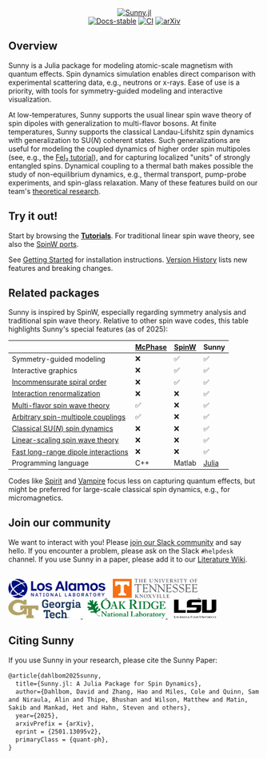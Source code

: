 <div align="center">
    <a href="https://github.com/SunnySuite/Sunny.jl/">
        <picture>
            <source media="(prefers-color-scheme: dark)" srcset="https://raw.githubusercontent.com/SunnySuite/Sunny.jl/main/assets/sunny_logo-dark.svg">
            <img src="https://raw.githubusercontent.com/SunnySuite/Sunny.jl/main/assets/sunny_logo.svg" alt="Sunny.jl" width="350px">
        </picture>
    </a>
    <br>
    <a href="https://sunnysuite.github.io/Sunny.jl/stable"><img src="https://img.shields.io/badge/docs-stable-blue.svg" alt="Docs-stable"></a>
    <a href="https://github.com/SunnySuite/Sunny.jl/actions/workflows/CI.yml?query=branch%3Amain"><img src="https://github.com/SunnySuite/Sunny.jl/actions/workflows/CI.yml/badge.svg?branch=main" alt="CI"></a>
    <a href="https://arxiv.org/abs/2501.13095"><img src="https://img.shields.io/badge/arXiv-2501.1309v2-b31b1b.svg" alt="arXiv"></a>
</div>

## Overview

Sunny is a Julia package for modeling atomic-scale magnetism with quantum effects. Spin dynamics simulation enables direct comparison with experimental scattering data, e.g., neutrons or x-rays. Ease of use is a priority, with tools for symmetry-guided modeling and interactive visualization.

At low-temperatures, Sunny supports the usual linear spin wave theory of spin dipoles with generalization to multi-flavor bosons. At finite temperatures, Sunny supports the classical Landau-Lifshitz spin dynamics with generalization to SU(_N_) coherent states. Such generalizations are useful for modeling the coupled dynamics of higher order spin multipoles (see, e.g., the [FeI₂ tutorial](https://sunnysuite.github.io/Sunny.jl/stable/examples/03_LSWT_SU3_FeI2.html)), and for capturing localized "units" of strongly entangled spins. Dynamical coupling to a thermal bath makes possible the study of non-equilibrium dynamics, e.g., thermal transport, pump-probe experiments, and spin-glass relaxation. Many of these features build on our team's [theoretical research](https://sunnysuite.github.io/Sunny.jl/stable/why.html#Advanced-theory-made-accessible).

## Try it out!

Start by browsing the **[Tutorials](https://sunnysuite.github.io/Sunny.jl/stable/examples/01_LSWT_CoRh2O4)**. For traditional linear spin wave theory, see also the [SpinW ports](https://sunnysuite.github.io/Sunny.jl/stable/examples/spinw/SW01_FM_Heseinberg_chain.html).

See [Getting Started](https://github.com/SunnySuite/Sunny.jl/wiki/Getting-started-with-Julia) for installation instructions. [Version History](https://sunnysuite.github.io/Sunny.jl/dev/versions) lists new features and breaking changes.

## Related packages

Sunny is inspired by SpinW, especially regarding symmetry analysis and traditional spin wave theory. Relative to other spin wave codes, this table highlights Sunny's special features (as of 2025):

| | [McPhase](https://github.com/mducle/mcphase) | [SpinW](https://github.com/SpinW/spinw) | Sunny |
| -- | -- | -- | -- |
| Symmetry-guided modeling | ❌ | ✅ | ✅ |
| Interactive graphics | ❌ | ✅ | ✅ |
| [Incommensurate spiral order](https://sunnysuite.github.io/Sunny.jl/stable/examples/spinw/SW15_Ba3NbFe3Si2O14.html) | ❌ | ✅ | ✅ |
| [Interaction renormalization](https://sunnysuite.github.io/Sunny.jl/stable/renormalization.html) | ❌ | ❌ | ✅ |
| [Multi-flavor spin wave theory](https://sunnysuite.github.io/Sunny.jl/stable/examples/03_LSWT_SU3_FeI2.html) | ✅ | ❌ | ✅ |
| [Arbitrary spin-multipole couplings](https://sunnysuite.github.io/Sunny.jl/stable/library.html#Sunny.set_pair_coupling!) | ✅ | ❌ | ✅ |
| [Classical SU(_N_) spin dynamics](https://sunnysuite.github.io/Sunny.jl/stable/examples/04_GSD_FeI2.html) | ❌ | ❌ | ✅ |
| [Linear-scaling spin wave theory](https://sunnysuite.github.io/Sunny.jl/stable/examples/09_Disorder_KPM.html) | ❌ | ❌ | ✅ |
| [Fast long-range dipole interactions](https://sunnysuite.github.io/Sunny.jl/stable/examples/07_Dipole_Dipole.html) | ❌ | ❌ | ✅ |
| Programming language | C++ | Matlab | [Julia](https://julialang.org/) |

Codes like [Spirit](https://github.com/spirit-code/spirit) and [Vampire](https://vampire.york.ac.uk/) focus less on capturing quantum effects, but might be preferred for large-scale classical spin dynamics, e.g., for micromagnetics.

## Join our community

We want to interact with you! Please [join our Slack community](https://join.slack.com/t/sunny-users/shared_invite/zt-1otxwwko6-LzPtp7Fazkjx2XEqfgKqtA) and say hello. If you encounter a problem, please ask on the Slack `#helpdesk` channel. If you use Sunny in a paper, please add it to our [Literature Wiki](https://github.com/SunnySuite/Sunny.jl/wiki/Sunny-literature).

<br>
<div>
    <a href="https://www.lanl.gov">
    <picture>
        <source media="(prefers-color-scheme: dark)" srcset="assets/lanl-dark.svg">
        <img src="assets/lanl-light.svg" alt="LANL" height="38px">
    </picture>
    </a> &nbsp;&nbsp;
    <a href="https://www.utk.edu">
    <picture>
        <source media="(prefers-color-scheme: dark)" srcset="assets/utk-dark.svg">
        <img src="assets/utk-light.svg" alt="UTK" height="38px">
    </picture>
    </a> &nbsp;&nbsp;
    <a href="https://www.gatech.edu">
    <picture>
        <source media="(prefers-color-scheme: dark)" srcset="assets/gatech-dark.svg">
        <img src="assets/gatech-light.svg" alt="GATech" height="38px">
    </picture>
    </a> &nbsp;
    <a href="https://www.ornl.gov/">
    <picture>
        <source media="(prefers-color-scheme: dark)" srcset="assets/ornl-dark.svg">
        <img src="assets/ornl-light.svg" alt="ORNL" height="38px">
    </picture>
    </a> &nbsp;&nbsp;
    <a href="https://www.lsu.edu/">
    <picture>
        <source media="(prefers-color-scheme: dark)" srcset="assets/lsu-dark.svg">
        <img src="assets/lsu-light.svg" alt="LSU" height="38px">
    </picture>
    </a>
</div>


## Citing Sunny

If you use Sunny in your research, please cite the Sunny Paper:

```
@article{dahlbom2025sunny,
  title={Sunny.jl: A Julia Package for Spin Dynamics},
  author={Dahlbom, David and Zhang, Hao and Miles, Cole and Quinn, Sam and Niraula, Alin and Thipe, Bhushan and Wilson, Matthew and Matin, Sakib and Mankad, Het and Hahn, Steven and others},
  year={2025},
  arxivPrefix = {arXiv},
  eprint = {2501.13095v2},
  primaryClass = {quant-ph},
}

```
